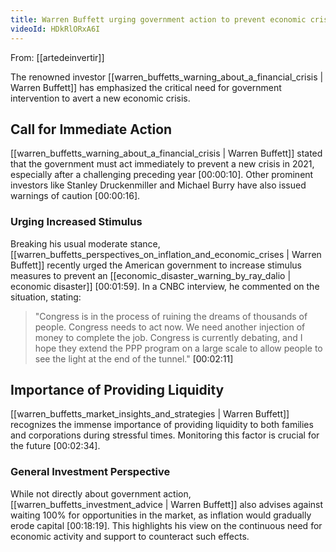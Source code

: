 ```yaml
---
title: Warren Buffett urging government action to prevent economic crisis
videoId: HDkRlORxA6I
---
```


From: [[artedeinvertir]] <br/> 

The renowned investor [[warren_buffetts_warning_about_a_financial_crisis | Warren Buffett]] has emphasized the critical need for government intervention to avert a new economic crisis.

## Call for Immediate Action
[[warren_buffetts_warning_about_a_financial_crisis | Warren Buffett]] stated that the government must act immediately to prevent a new crisis in 2021, especially after a challenging preceding year <a class="yt-timestamp" data-t="00:00:10">[00:00:10]</a>. Other prominent investors like Stanley Druckenmiller and Michael Burry have also issued warnings of caution <a class="yt-timestamp" data-t="00:00:16">[00:00:16]</a>.

### Urging Increased Stimulus
Breaking his usual moderate stance, [[warren_buffetts_perspectives_on_inflation_and_economic_crises | Warren Buffett]] recently urged the American government to increase stimulus measures to prevent an [[economic_disaster_warning_by_ray_dalio | economic disaster]] <a class="yt-timestamp" data-t="00:01:59">[00:01:59]</a>. In a CNBC interview, he commented on the situation, stating:
> "Congress is in the process of ruining the dreams of thousands of people. Congress needs to act now. We need another injection of money to complete the job. Congress is currently debating, and I hope they extend the PPP program on a large scale to allow people to see the light at the end of the tunnel." <a class="yt-timestamp" data-t="00:02:11">[00:02:11]</a>

## Importance of Providing Liquidity
[[warren_buffetts_market_insights_and_strategies | Warren Buffett]] recognizes the immense importance of providing liquidity to both families and corporations during stressful times. Monitoring this factor is crucial for the future <a class="yt-timestamp" data-t="00:02:34">[00:02:34]</a>.

### General Investment Perspective
While not directly about government action, [[warren_buffetts_investment_advice | Warren Buffett]] also advises against waiting 100% for opportunities in the market, as inflation would gradually erode capital <a class="yt-timestamp" data-t="00:18:19">[00:18:19]</a>. This highlights his view on the continuous need for economic activity and support to counteract such effects.